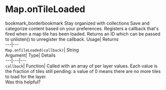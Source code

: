  
#  Map.onTileLoaded 
bookmark_borderbookmark Stay organized with collections  Save and categorize content based on your preferences.
Registers a callback that's fired when a map tile has been loaded. 
Returns an ID which can be passed to unlisten() to unregister the callback.
Usage| Returns  
---|---  
`Map.onTileLoaded(callback)`| String  
Argument| Type| Details  
---|---|---  
`callback`| Function| Called with an array of per layer values. Each value is the fraction of tiles still pending: a value of 0 means there are no more tiles to load for the layer.  
Was this helpful?
